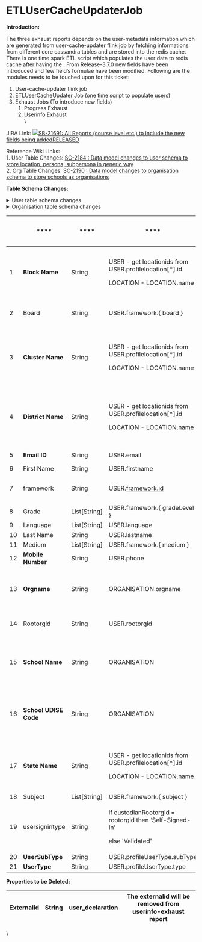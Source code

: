 # ETLUserCacheUpdaterJob

**Introduction:**

The three exhaust reports depends on the user-metadata information which are generated from user-cache-updater flink job by fetching informations from different core cassandra tables and are stored into the redis cache. There is one time spark ETL script which populates the user data to redis cache after having the . From Release-3.7.0 new fields have been introduced and few field’s formulae have been modified. Following are the modules needs to be touched upon for this ticket:

1. User-cache-updater flink job
2. ETLUserCacheUpdater Job (one time script to populate users)
3. Exhaust Jobs (To introduce new fields)
   1. Progress Exhaust
   2. Userinfo Exhaust\
      \


JIRA Link: [![](https://project-sunbird.atlassian.net/rest/api/2/universal\_avatar/view/type/issuetype/avatar/10315?size=medium)SB-21691: All Reports (course level etc.) to include the new fields being addedRELEASED](https://project-sunbird.atlassian.net/browse/SB-21691)

Reference Wiki Links:\
1\. User Table Changes: [SC-2184 : Data model changes to user schema to store location, persona, subpersona in generic way](https://project-sunbird.atlassian.net/wiki/spaces/UM/pages/2110881881)\
2\. Org Table Changes: [SC-2190 : Data model changes to organisation schema to store schools as organisations](https://project-sunbird.atlassian.net/wiki/spaces/UM/pages/2260074547)

**Table Schema Changes:**

<details>

<summary>User table schema changes</summary>

CREATE TABLE sunbird.user ( id text PRIMARY KEY, accesscode text, alltncaccepted map\<text, text>, avatar text, channel text, countrycode text, createdby text, createddate text, currentlogintime text, dob text, email text, emailverified boolean, firstname text, flagsvalue int, framework map\<text, frozen\<list>>, gender text, grade list, isdeleted boolean, language list, lastlogintime text, lastname text, location text, locationids list, loginid text, managedby text, maskedemail text, maskedphone text, password text, phone text, phoneverified boolean, prevusedemail text, prevusedphone text, profilesummary text, profilevisibility map\<text, text>, recoveryemail text, recoveryphone text, registryid text, roles list, rootorgid text, status int, subject list, temppassword text, thumbnail text, tncacceptedon timestamp, tncacceptedversion text, updatedby text, updateddate text, userid text, username text, usersubtype text, usertype text, webpages list\<frozen\<map\<text, text>>>, profilelocation text, //new field profileusertype text //new field )

</details>

<details>

<summary>Organisation table schema changes</summary>

CREATE TABLE sunbird.organisation ( id text PRIMARY KEY, addressid text, approvedby text, approveddate text, channel text, communityid text, contactdetail text, createdby text, createddate text, datetime timestamp, description text, email text, externalid text, hashtagid text, homeurl text, imgurl text, isapproved boolean, isdefault boolean, isrootorg boolean, isssoenabled boolean, keys map\<text, frozen\<list>>, locationid text, locationids list, noofmembers int, orgcode text, orgname text, orgtype text, // Update orgtype value as board/school/contentorg orgtypeid text, parentorgid text, // parent id need to be nullified, to remove suborg association preferredlanguage text, provider text, rootorgid text, slug text, status int, theme text, thumbnail text, updatedby text, updateddate text, istenant boolean, //new field, update isrootorg column value in this field orglocation text //new field )

</details>

&#x20;

| <p><br><br></p> | ****                  | ****          | ****                                                                                         |                                                                                                                                            |
| --------------- | --------------------- | ------------- | -------------------------------------------------------------------------------------------- | ------------------------------------------------------------------------------------------------------------------------------------------ |
| 1               | **Block Name**        | String        | <p>USER - get locationids from USER.profilelocation[*].id</p><p>LOCATION - LOCATION.name</p> | <p>User’s Block Name.<br>USER.profilelocation.{id}=LOCATION.id and LOCATION.type='block' and fetch the { name } as block_name</p>          |
| 2               | Board                 | String        | USER.framework.{ board }                                                                     | <p>User’s board<br>Assumption: It is single valued</p>                                                                                     |
| 3               | **Cluster Name**      | String        | <p>USER - get locationids from USER.profilelocation[*].id</p><p>LOCATION - LOCATION.name</p> | <p>User’s Cluster Name.<br>USER.profilelocation.{id}=LOCATION.id and LOCATION.type='cluster' and fetch the { name } as cluster_name</p>    |
| 4               | **District Name**     | String        | <p>USER - get locationids from USER.profilelocation[*].id</p><p>LOCATION - LOCATION.name</p> | <p>User’s District Name.<br>USER.profilelocation.{id}=LOCATION.id and LOCATION.type='district' and fetch the { name } as district_name</p> |
| 5               | **Email ID**          | String        | USER.email                                                                                   | User mail id in an encrypted format                                                                                                        |
| 6               | First Name            | String        | USER.firstname                                                                               | User first name                                                                                                                            |
| 7               | framework             | String        | USER.[framework.id](http://framework.id/)                                                    | <p>User’s framework id<br>Assumption: It is single valued</p>                                                                              |
| 8               | Grade                 | List\[String] | USER.framework.{ gradeLevel }                                                                | User grades                                                                                                                                |
| 9               | Language              | List\[String] | USER.language                                                                                | User Language                                                                                                                              |
| 10              | Last Name             | String        | USER.lastname                                                                                | User Last Name                                                                                                                             |
| 11              | Medium                | List\[String] | USER.framework.{ medium }                                                                    | User medium                                                                                                                                |
| 12              | **Mobile Number**     | String        | USER.phone                                                                                   | User phone number in an encrypted format                                                                                                   |
| 13              | **Orgname**           | String        | ORGANISATION.orgname                                                                         | <p>User’s Org Name<br>1. Select { orgname } from ORGANISATION where UserOrg.organisationid = ORG.id</p>                                    |
| 14              | Rootorgid             | String        | USER.rootorgid                                                                               | User root org id (can be used to differentiate between custodian and state user)                                                           |
| 15              | **School Name**       | String        | ORGANISATION                                                                                 | <p>User’s School Name.<br>Select externalid from ORGANISATION where ORG.id=USER_ORG.organisationid and orgtype=school</p>                  |
| 16              | **School UDISE Code** | String        | ORGANISATION                                                                                 | <p>User’s School UDISE Code.<br>Select orgname from ORGANISATION where ORG.id=USER_ORG.organisation and orgtype=school</p>                 |
| 17              | **State Name**        | String        | <p>USER - get locationids from USER.profilelocation[*].id</p><p>LOCATION - LOCATION.name</p> | <p>User’s State Name.<br>USER.profilelocation.{id}=LOCATION.id and LOCATION.type='state' and fetch the { name } as state_name</p>          |
| 18              | Subject               | List\[String] | USER.framework.{ subject }                                                                   | User subjects                                                                                                                              |
| 19              | usersignintype        | String        | <p>if custodianRootorgId = rootorgid then ‘Self-Signed-In’</p><p>else 'Validated'</p>        | User’s sign-in type                                                                                                                        |
| 20              | **UserSubType**       | String        | USER.profileUserType.subType                                                                 | User’s Sub Type                                                                                                                            |
| 21              | **UserType**          | String        | USER.profileUserType.type                                                                    | User Type                                                                                                                                  |

**Properties to be Deleted:**

| Externalid | String | user\_declaration | The **externalid** will be removed from userinfo-exhaust report |
| ---------- | ------ | ----------------- | --------------------------------------------------------------- |

\
